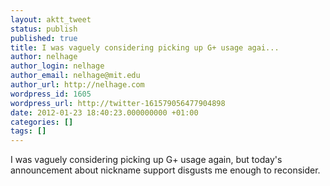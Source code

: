 ```yaml
---
layout: aktt_tweet
status: publish
published: true
title: I was vaguely considering picking up G+ usage agai...
author: nelhage
author_login: nelhage
author_email: nelhage@mit.edu
author_url: http://nelhage.com
wordpress_id: 1605
wordpress_url: http://twitter-161579056477904898
date: 2012-01-23 18:40:23.000000000 +01:00
categories: []
tags: []
---
```

I was vaguely considering picking up G+ usage again, but today's announcement about nickname support disgusts me enough to reconsider.
